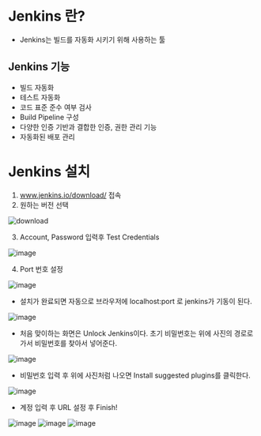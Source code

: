 Jenkins 란?
===

+ Jenkins는 빌드를 자동화 시키기 위해 사용하는 툴

Jenkins 기능
---

+ 빌드 자동화
+ 테스트 자동화
+ 코드 표준 준수 여부 검사
+ Build Pipeline 구성
+ 다양한 인증 기반과 결합한 인증, 권한 관리 기능
+ 자동화된 배포 관리

Jenkins 설치
===

1. www.jenkins.io/download/ 접속
2. 원하는 버전 선택

![download](https://user-images.githubusercontent.com/75580484/129735708-b4b33d45-8927-42b9-806b-62826de98d80.PNG)

3. Account, Password 입력후 Test Credentials

![image](https://user-images.githubusercontent.com/75580484/129736775-c67d1691-9a10-4861-bdd5-f87290e7b7ee.png)

4. Port 번호 설정
 
![image](https://user-images.githubusercontent.com/75580484/129736886-ba30e6fb-d3e3-42d2-bf1e-e3fc0787d5c6.png)

+ 설치가 완료되면 자동으로 브라우저에 localhost:port 로 jenkins가 기동이 된다.

![image](https://user-images.githubusercontent.com/75580484/129737206-0890b790-4033-4811-9da9-a87236ef532c.png)

+ 처음 맞이하는 화면은 Unlock Jenkins이다. 초기 비밀번호는 위에 사진의 경로로 가서 비밀번호를 찾아서 넣어준다.

![image](https://user-images.githubusercontent.com/75580484/129737635-28861e09-70ae-4a8b-8da2-0d11c154ac8d.png)

+ 비밀번호 입력 후 위에 사진처럼 나오면 Install suggested plugins를 클릭한다.

![image](https://user-images.githubusercontent.com/75580484/129737759-f296ec44-1823-4758-a2db-3117106b2d8b.png)

+ 계정 입력 후 URL 설정 후 Finish!

![image](https://user-images.githubusercontent.com/75580484/129739750-e98c69f0-a44d-43f6-a4a4-c730d7b048b6.png)
![image](https://user-images.githubusercontent.com/75580484/129739825-4d90d6f5-9c05-44b0-a3ad-87d6c27e7b49.png)
![image](https://user-images.githubusercontent.com/75580484/129739969-5f5ae5b5-9d29-489f-8d41-bf2c0dcd83eb.png)

